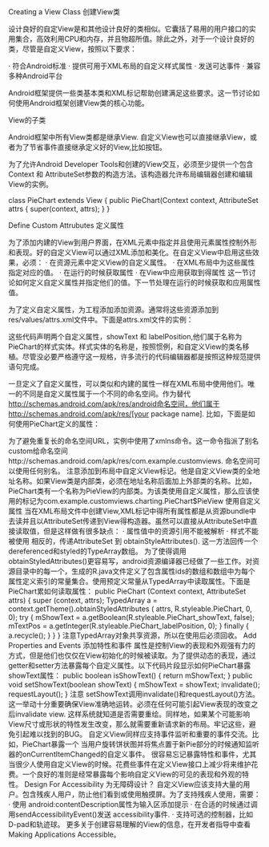 Creating a View Class 创建View类

设计良好的自定View是和其他设计良好的类相似。它囊括了易用的用户接口的实用集合，高效利用CPU和内存，并且物超所值。除此之外，对于一个设计良好的类，尽管是自定义View，按照以下要求：

· 符合Android标准
· 提供可用于XML布局的自定义样式属性
· 发送可达事件
· 兼容多种Android平台

Android框架提供一些类基本类和XML标记帮助创建满足这些要求。这一节讨论如何使用Android框架创建View类的核心功能。

View的子类

Android框架中所有View类都是继承View. 自定义View也可以直接继承View，或者为了节省事件直接继承定义好的View,比如按钮。

为了允许Android Developer Tools和创建的View交互，必须至少提供一个包含Context 和 AttributeSet参数的构造方法。该构造器允许布局编辑器创建和编辑View的实例。

class PieChart extends View {
	public PieChart(Context context, AttributeSet attrs {
		super(context, attrs);
	}
}

Define Custom Attrubutes 定义属性

为了添加内建的View到用户界面，在XML元素中指定并且使用元素属性控制外形和表现。好的自定义View可以通过XML添加和美化。在自定义View中启用这些效果，必须：
· 在<declare-styleable>资源元素中定义View的自定义属性。
· 在XML布局中为这些属性指定对应的值。
· 在运行的时候获取属性
· 在View中应用获取到得属性
这一节讨论如何定义自定义属性并指定他们的值。下一节处理在运行的时候获取和应用属性值。

为了定义自定义属性，为工程添加添加<declare-styleable>资源。通常将这些资源添加到res/values/attrs.xml文件中。下面是attrs.xml文件的实例：
<resources>
	<declare-styleable name="PieChart">
	<attr name="showText" format="boolean"/>
	<attr name="labelPosition" format="enum">
		<enum name="left" value="0"/>
		<enum name="right" value="1"/>
	</attr>
	</declare-styleable>
</resources>

这些代码声明两个自定义属性，showText 和 labelPosition,他们属于名称为 PieChart的样式实体。样式实体的名称是，按照惯例，和自定义View的类名移植。尽管没必要严格遵守这一规格，许多流行的代码编辑器都是按照这种规范提供语句完成。

一旦定义了自定义属性，可以类似和内建的属性一样在XML布局中使用他们。唯一的不同是自定义属性属于一个不同的命名空间。作为替代 http://schemas.android.com/apk/res/android命名空间，他们属于http://schemas.android.com/apk/res/[your package name]. 比如，下面是如何使用PieChart定义的属性：

<?xml version="1.0" encoding="utf-8">
<LinearLayout xmlns:android="http://schemas.android.com/apk/res/android"
 xmlns:custom="http://schemas.android.com/apk/res/com.example.customviews">
 <com.example.customviews.charting.PieChart
 	custom:showText="true"
 	custom:labelPosition="left"/>
 </LinearLayout>

 为了避免重复长的命名空间URL，实例中使用了xmlns命令。这一命令指派了别名custom给命名空间http://schemas.android.com/apk/res/com.example.customviews. 命名空间可以使用任何别名。

 注意添加到布局中自定义View标记。他是自定义View类的全地址名称。如果View类是内部类，必须在地址名称后面加上外部类的名称。比如，PieChart类有一个名称为PieView的内部类。为该类使用自定义属性，那么应该使用的标记为com.example.customviews.charting.PieChart$PieView

 使用自定义属性

 当在XML布局文件中创建View,XML标记中得所有属性都是从资源bundle中去读并且以AttributeSet传递到View得构造器。虽然可以直接从AttributeSet中直接读取值，但是这样做有很多缺点：
 · 属性值中的资源引用不能被解析
 · 样式不能被使用

 相反的，传递AttributeSet 到 obtainStyleAttributes(). 这一方法回传一个dereferenced和styled的TypeArray数组。

 为了使得调用obtainStyledAttributes()更容易写，android资源编译器已经做了一些工作。对资源目录中的每一个<declare-styleable>，生成的R.java文件定义了包含属性ids的数组和数组中为每个属性定义索引的常量集合。使用预定义常量从TypedArray中读取属性。下面是PieChart累如何读取属性：

 public PieChart (Context context, AttributeSet attrs) {
  super (context, attrs);
  TypedArray a = context.getTheme().obtainStyledAttributes (
  	attrs,
  	R.styleable.PieChart,
  	0, 0);

  	try {
  		mShowText = a.getBoolean(R.styleable.PieChart_showText, false);
  		mTextPos = a.getInteger(R.styleable.PieChart_labelPosition, 0);
  	} finally {
  		a.recycle();
  	}
  }
}

注意TypedArray对象共享资源，所以在使用后必须回收。

Add Properties and Events 添加特性和事件

属性是控制View的表现和外观强有力的方式，但是他们也仅仅在View初始化的时候被读取。为了提供动态的表现，通过getter和setter方法暴露每个自定义属性。以下代码片段显示如何PieChart暴露showText属性：

public boolean isShowText() {
	return mShowText;
}

public void setShowText(boolean showText) {
	mShowText = showText;
	invalidate();
	requestLayout();
}

注意 setShowText调用invalidate()和requestLayout()方法。这一举动十分重要确保View准确地运转。必须在任何可能引起View表现的改变之后invalidate view. 这样系统就知道是否需要重绘。同样地，如果某个可能影响View尺寸或形状的特性发生改变，那么就需要重新请求新的布局。牢记这些，避免引起难以找到的BUG。

自定义View同样应支持事件监听和重要的事件交流。比如，PieChart暴露一个 当用户旋转饼状图并将焦点置于新Pie部分的时候通知监听器的onCurrentItemChanged的自定义事件。

很容易忘记暴露特性和事件，尤其当很少人使用自定义View的时候。花费些事件在定义View接口上减少将来维护花费。一个良好的准则是经常暴露每个影响自定义View的可见的表现和外观的特性。

Design For Accessibility 为无障碍设计？

自定义View应该支持大量的用户。包含残疾人用户，防止他们看到或使用触摸屏。为了支持残疾人使用，需要：
· 使用 android:contentDescription属性为输入区添加提示
· 在合适的时候通过调用sendAccessibilityEvent()发送 accessibility事件.
· 支持可选的控制器，比如D-pad和轨迹球。
更多关于创建容易理解的View的信息，在开发者指导中查看Making Applications Accessible。
